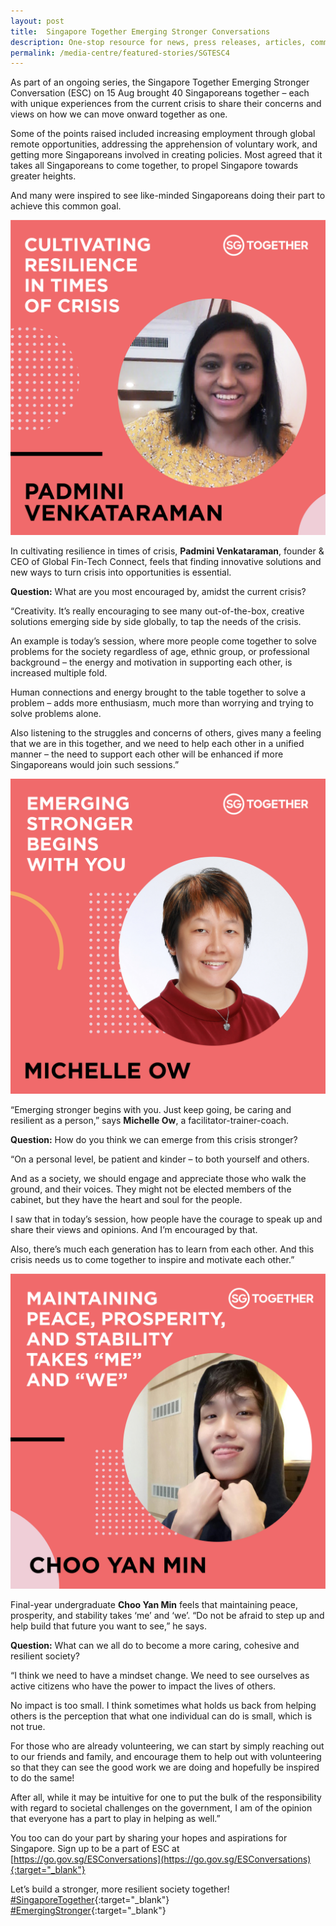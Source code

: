 ```yaml
---
layout: post
title:  Singapore Together Emerging Stronger Conversations
description: One-stop resource for news, press releases, articles, commentary and speeches.
permalink: /media-centre/featured-stories/SGTESC4
---
```


As part of an ongoing series, the Singapore Together Emerging Stronger Conversation (ESC) on 15 Aug brought 40 Singaporeans together – each with unique experiences from the current crisis to share their concerns and views on how we can move onward together as one. 

Some of the points raised included increasing employment through global remote opportunities, addressing the apprehension of voluntary work, and getting more Singaporeans involved in creating policies. Most agreed that it takes all Singaporeans to come together, to propel Singapore towards greater heights. 

And many were inspired to see like-minded Singaporeans doing their part to achieve this common goal.

![Padmini Venkataraman](/images/features/padmini-venkataraman.jpg)
 
In cultivating resilience in times of crisis, **Padmini Venkataraman**, founder & CEO of Global Fin-Tech Connect, feels that finding innovative solutions and new ways to turn crisis into opportunities is essential. 

**Question:** What are you most encouraged by, amidst the current crisis? 

“Creativity. It’s really encouraging to see many out-of-the-box, creative solutions emerging side by side globally, to tap the needs of the crisis. 

An example is today’s session, where more people come together to solve problems for the society regardless of age, ethnic group, or professional background – the energy and motivation in supporting each other, is increased multiple fold. 

Human connections and energy brought to the table together to solve a problem – adds more enthusiasm, much more than worrying and trying to solve problems alone. 

Also listening to the struggles and concerns of others, gives many a feeling that we are in this together, and we need to help each other in a unified manner – the need to support each other will be enhanced if more Singaporeans would join such sessions.” 

![Michelle Ow](/images/features/michelle-ow.jpg)
 
“Emerging stronger begins with you. Just keep going, be caring and resilient as a person,” says **Michelle Ow**, a facilitator-trainer-coach. 

**Question:** How do you think we can emerge from this crisis stronger? 

“On a personal level, be patient and kinder – to both yourself and others. 

And as a society, we should engage and appreciate those who walk the ground, and their voices. They might not be elected members of the cabinet, but they have the heart and soul for the people. 

I saw that in today’s session, how people have the courage to speak up and share their views and opinions. And I’m encouraged by that. 

Also, there’s much each generation has to learn from each other. And this crisis needs us to come together to inspire and motivate each other.” 

![Choo Yan Min](/images/features/choo-yan-min.jpg)
 
Final-year undergraduate **Choo Yan Min** feels that maintaining peace, prosperity, and stability takes ‘me’ and ‘we’. “Do not be afraid to step up and help build that future you want to see,” he says. 

**Question:** What can we all do to become a more caring, cohesive and resilient society? 

“I think we need to have a mindset change. We need to see ourselves as active citizens who have the power to impact the lives of others. 

No impact is too small. I think sometimes what holds us back from helping others is the perception that what one individual can do is small, which is not true. 

For those who are already volunteering, we can start by simply reaching out to our friends and family, and encourage them to help out with volunteering so that they can see the good work we are doing and hopefully be inspired to do the same! 

After all, while it may be intuitive for one to put the bulk of the responsibility with regard to societal challenges on the government, I am of the opinion that everyone has a part to play in helping as well.”


You too can do your part by sharing your hopes and aspirations for Singapore. Sign up to be a part of ESC at [https://go.gov.sg/ESConversations](https://go.gov.sg/ESConversations){:target="_blank"}

Let’s build a stronger, more resilient society together! [#SingaporeTogether](https://www.facebook.com/hashtag/singaporetogether?__eep__=6&__cft__%25255B0%25255D=AZVCpN2HD4X_iquZu0W3vsMIIGN0CeNhUBZkt_OX6CSftQjVQQ3VZ_vok7L4hMbXEx58iyLoY8d23e7VSpC8lC-mJ1G7e4X6sOGWHb1M55Dp-h5_63cizcuPYOav7wii_NmbR3nVhp_T585jWT4w6PBywCfQwLEYnGN2xIHCwxS5pW6lSpXhSfMcnSBJ7y9wNPU&__tn__=*NK-R){:target="_blank"} [#EmergingStronger](https://www.facebook.com/hashtag/emergingstronger?__eep__=6&__cft__%25255B0%25255D=AZVCpN2HD4X_iquZu0W3vsMIIGN0CeNhUBZkt_OX6CSftQjVQQ3VZ_vok7L4hMbXEx58iyLoY8d23e7VSpC8lC-mJ1G7e4X6sOGWHb1M55Dp-h5_63cizcuPYOav7wii_NmbR3nVhp_T585jWT4w6PBywCfQwLEYnGN2xIHCwxS5pW6lSpXhSfMcnSBJ7y9wNPU&__tn__=*NK-R){:target="_blank"}